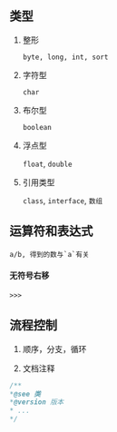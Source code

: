 ## 类型

1. 整形

    `byte, long, int, sort`


2. 字符型 

    `char`

3. 布尔型

    `boolean`

4. 浮点型

    `float`, `double`

5. 引用类型

    `class`, `interface`, `数组`


## 运算符和表达式

    a/b, 得到的数与`a`有关

#### 无符号右移

    >>>

## 流程控制

1. 顺序，分支，循环

2. 文档注释

```java
/** 
*@see 类
*@version 版本
* ...
*/
```